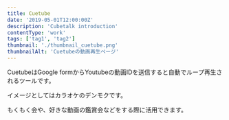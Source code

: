 ```yaml
---
title: Cuetube
date: '2019-05-01T12:00:00Z'
description: 'Cubetalk introduction'
contentType: 'work'
tags: ['tag1', 'tag2']
thumbnail: './thumbnail_cuetube.png'
thumbnailAlt: 'Cuetubeの動画再生ページ'
---
```


CuetubeはGoogle formからYoutubeの動画IDを送信すると自動でループ再生されるツールです。

イメージとしてはカラオケのデンモクです。

もくもく会や、好きな動画の鑑賞会などをする際に活用できます。

